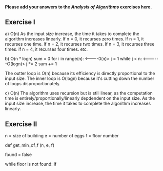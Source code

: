 #### Please add your answers to the ***Analysis of  Algorithms*** exercises here.

## Exercise I

a) O(n)
As the input size increase, the time it takes to complete the algorithm increases linearly. 
If n = 0, it recurses zero times. 
If n = 1, it recurses one time. 
If n = 2, it recurses two times.
If n = 3, it recurses three times. 
if n = 4, it recurses four times. etc. 


b) O(n * logn)
sum = 0
    for i in range(n):   <----0(n)>
      j = 1
      while j < n:   <------O(logn)>
        j *= 2
        sum += 1

The outter loop is O(n) because its efficiency is directly proportional to the input size.
The inner loop is O(logn) because it's cutting down the number of loops disproportionately. 

c) O(n)
The algorithm uses recursion but is still linear, as the computation time is entirely/proportionally/linearly depdendent on the input size. As the input size increase, the time it takes to complete the algorithm increases linearly. 


## Exercise II

n = size of building
e = number of eggs
f = floor number


def get_min_of_f (n, e, f)

found = false

while floor is not found:
    if 


